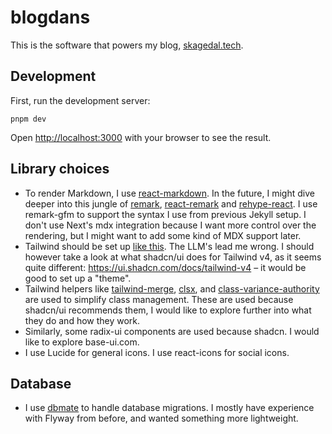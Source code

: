 # blogdans

This is the software that powers my blog, [skagedal.tech](https://skagedal.tech). 

## Development

First, run the development server:

```shell
pnpm dev
```

Open [http://localhost:3000](http://localhost:3000) with your browser to see the result.

## Library choices

- To render Markdown, I use [react-markdown](https://github.com/remarkjs/react-markdown). In the future, I might dive deeper into this jungle of [remark](https://github.com/remarkjs/remark),  [react-remark](https://github.com/remarkjs/react-remark) and [rehype-react](https://github.com/rehypejs/rehype-react). I use remark-gfm to support the syntax I use from previous Jekyll setup. I don't use Next's mdx integration because I want more control over the rendering, but I might want to add some kind of MDX support later.
- Tailwind should be set up [like this](https://nextjs.org/docs/app/guides/tailwind-css). The LLM's lead me wrong. I should however take a look at what shadcn/ui does for Tailwind v4, as it seems quite different: https://ui.shadcn.com/docs/tailwind-v4 – it would be good to set up a "theme".
- Tailwind helpers like [tailwind-merge](https://www.npmjs.com/package/tailwind-merge), [clsx](https://www.npmjs.com/package/clsx), and [class-variance-authority](https://www.npmjs.com/package/class-variance-authority) are used to simplify class management. These are used because shadcn/ui recommends them, I would like to explore further into what they do and how they work.
- Similarly, some radix-ui components are used because shadcn. I would like to explore base-ui.com. 
- I use Lucide for general icons. I use react-icons for social icons.

## Database

- I use [dbmate](https://github.com/amacneil/dbmate) to handle database migrations. I mostly have experience with Flyway from before, and wanted something more lightweight.
